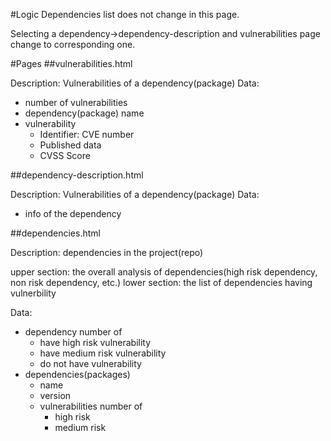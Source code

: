 #Logic
Dependencies list does not change in this page.

Selecting a dependency->dependency-description and vulnerabilities page change to corresponding one.

#Pages
##vulnerabilities.html

Description: Vulnerabilities of a dependency(package)
Data:
- number of vulnerabilities
- dependency(package) name
- vulnerability
    - Identifier: CVE number
    - Published data
    - CVSS Score
    
##dependency-description.html

Description: Vulnerabilities of a dependency(package)
Data:
- info of the dependency

##dependencies.html

Description: dependencies in the project(repo)

upper section: the overall analysis of dependencies(high risk dependency, non risk dependency, etc.)
lower section: the list of dependencies having vulnerbility

Data:
- dependency number of
    - have high risk vulnerability
    - have medium risk vulnerability
    - do not have vulnerability
- dependencies(packages)
    - name
    - version
    - vulnerabilities number of
        - high risk
        - medium risk
